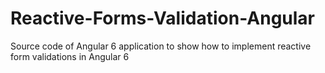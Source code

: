 # Reactive-Forms-Validation-Angular
Source code of Angular 6 application to show how to implement reactive form validations in Angular 6
